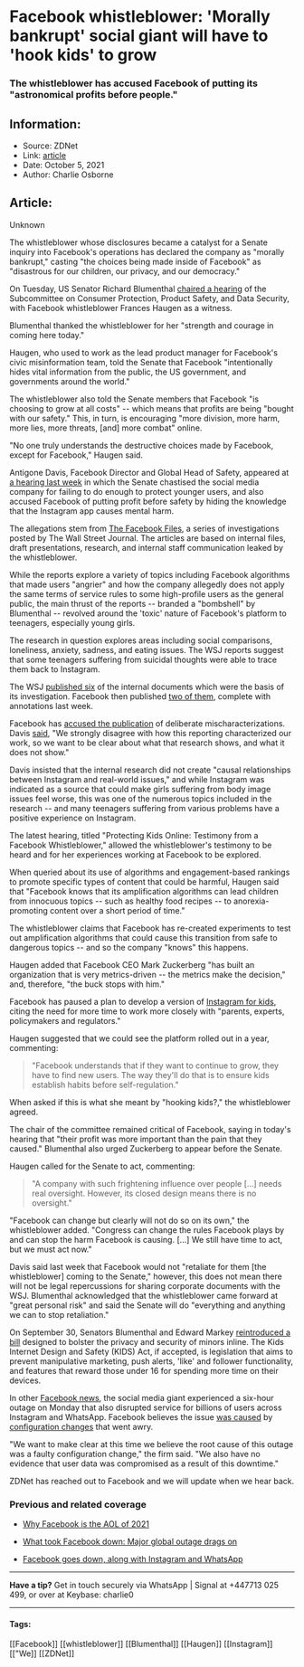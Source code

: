 # Facebook whistleblower: 'Morally bankrupt' social giant will have to 'hook kids' to grow
### The whistleblower has accused Facebook of putting its "astronomical profits before people."

## Information:
+ Source: ZDNet
+ Link: [article](https://www.zdnet.com/article/facebook-whistleblower-morally-bankrupt-social-giant-will-have-to-hook-kids-to-grow/)
+ Date: October 5, 2021
+ Author: Charlie Osborne


## Article:
Unknown

The whistleblower whose disclosures became a catalyst for a Senate inquiry into Facebook's operations has declared the company as "morally bankrupt," casting "the choices being made inside of Facebook" as "disastrous for our children, our privacy, and our democracy."


On Tuesday, US Senator Richard Blumenthal [chaired a hearing](https://www.commerce.senate.gov/2021/10/protecting%20kids%20online:%20testimony%20from%20a%20facebook%20whistleblower) of the Subcommittee on Consumer Protection, Product Safety, and Data Security, with Facebook whistleblower Frances Haugen as a witness.  

Blumenthal thanked the whistleblower for her "strength and courage in coming here today." 

Haugen, who used to work as the lead product manager for Facebook's civic misinformation team, told the Senate that Facebook "intentionally hides vital information from the public, the US government, and governments around the world." 

The whistleblower also told the Senate members that Facebook "is choosing to grow at all costs" -- which means that profits are being "bought with our safety." This, in turn, is encouraging "more division, more harm, more lies, more threats, [and] more combat" online.

"No one truly understands the destructive choices made by Facebook, except for Facebook," Haugen said.

Antigone Davis, Facebook Director and Global Head of Safety, appeared at [a hearing last week](https://www.zdnet.com/article/congress-scolds-facebook-over-the-harms-its-platforms-cause-what-next/) in which the Senate chastised the social media company for failing to do enough to protect younger users, and also accused Facebook of putting profit before safety by hiding the knowledge that the Instagram app causes mental harm. 






The allegations stem from [The Facebook Files](https://www.wsj.com/articles/the-facebook-files-11631713039?mod=bigtop-breadcrumb), a series of investigations posted by The Wall Street Journal. The articles are based on internal files, draft presentations, research, and internal staff communication leaked by the whistleblower. 

While the reports explore a variety of topics including Facebook algorithms that made users "angrier" and how the company allegedly does not apply the same terms of service rules to some high-profile users as the general public, the main thrust of the reports -- branded a "bombshell" by Blumenthal -- revolved around the 'toxic' nature of Facebook's platform to teenagers, especially young girls.  

The research in question explores areas including social comparisons, loneliness, anxiety, sadness, and eating issues. The WSJ reports suggest that some teenagers suffering from suicidal thoughts were able to trace them back to Instagram.

The WSJ [published six](https://www.wsj.com/articles/facebook-documents-instagram-teens-11632953840?mod=djemalertNEWS) of the internal documents which were the basis of its investigation. Facebook then published [two of them](https://about.fb.com/news/2021/09/research-teen-well-being-and-instagram/), complete with annotations last week.  

Facebook has [accused the publication](https://www.zdnet.com/article/facebook-rebukes-wsj-over-investigation-on-the-platforms-ability-to-harm-toxic-impact/) of deliberate mischaracterizations. Davis [said](https://www.commerce.senate.gov/services/files/9128BE85-15A8-42E8-A804-2988D8306D59), "We strongly disagree with how this reporting characterized our work, so we want to be clear about what that research shows, and what it does not show." 

Davis insisted that the internal research did not create "causal relationships between Instagram and real-world issues," and while Instagram was indicated as a source that could make girls suffering from body image issues feel worse, this was one of the numerous topics included in the research -- and many teenagers suffering from various problems have a positive experience on Instagram. 

The latest hearing, titled "Protecting Kids Online: Testimony from a Facebook Whistleblower," allowed the whistleblower's testimony to be heard and for her experiences working at Facebook to be explored. 

When queried about its use of algorithms and engagement-based rankings to promote specific types of content that could be harmful, Haugen said that "Facebook knows that its amplification algorithms can lead children from innocuous topics -- such as healthy food recipes -- to anorexia-promoting content over a short period of time." 

The whistleblower claims that Facebook has re-created experiments to test out amplification algorithms that could cause this transition from safe to dangerous topics -- and so the company "knows" this happens. 

Haugen added that Facebook CEO Mark Zuckerberg "has built an organization that is very metrics-driven -- the metrics make the decision," and, therefore, "the buck stops with him."

Facebook has paused a plan to develop a version of [Instagram for kids](https://www.zdnet.com/article/facebook-shelving-instagram-for-kids-expanding-parental-oversight-for-teens/), citing the need for more time to work more closely with "parents, experts, policymakers and regulators." 

Haugen suggested that we could see the platform rolled out in a year, commenting:


> "Facebook understands that if they want to continue to grow, they have to find new users. The way they'll do that is to ensure kids establish habits before self-regulation."
> 
> 

When asked if this is what she meant by "hooking kids?," the whistleblower agreed. 

The chair of the committee remained critical of Facebook, saying in today's hearing that "their profit was more important than the pain that they caused." Blumenthal also urged Zuckerberg to appear before the Senate. 

Haugen called for the Senate to act, commenting:


> "A company with such frightening influence over people [...] needs real oversight. However, its closed design means there is no oversight."
> 
> 

"Facebook can change but clearly will not do so on its own," the whistleblower added. "Congress can change the rules Facebook plays by and can stop the harm Facebook is causing. [...] We still have time to act, but we must act now."

Davis said last week that Facebook would not "retaliate for them [the whistleblower] coming to the Senate," however, this does not mean there will not be legal repercussions for sharing corporate documents with the WSJ. Blumenthal acknowledged that the whistleblower came forward at "great personal risk" and said the Senate will do "everything and anything we can to stop retaliation."

On September 30, Senators Blumenthal and Edward Markey [reintroduced a bill](https://www.markey.senate.gov/news/press-releases/senators-markey-and-blumenthal-rep-castor-reintroduce-legislation-to-protect-children-and-teens-from-online-manipulation-and-harm) designed to bolster the privacy and security of minors inline. The Kids Internet Design and Safety (KIDS) Act, if accepted, is legislation that aims to prevent manipulative marketing, push alerts, 'like' and follower functionality, and features that reward those under 16 for spending more time on their devices.  

In other [Facebook news](https://www.zdnet.com/article/what-took-facebook-down-major-global-outage-drags-on/), the social media giant experienced a six-hour outage on Monday that also disrupted service for billions of users across Instagram and WhatsApp. Facebook believes the issue [was caused](https://engineering.fb.com/2021/10/04/networking-traffic/outage/) by [configuration changes](https://www.zdnet.com/article/facebooks-giant-outage-this-change-caused-all-the-problems/) that went awry. 

"We want to make clear at this time we believe the root cause of this outage was a faulty configuration change," the firm said. "We also have no evidence that user data was compromised as a result of this downtime." 

ZDNet has reached out to Facebook and we will update when we hear back.

###  Previous and related coverage

* [Why Facebook is the AOL of 2021](https://www.zdnet.com/article/facebook-is-the-aol-of-2021/)  

* [What took Facebook down: Major global outage drags on](https://www.zdnet.com/article/what-took-facebook-down-major-global-outage-drags-on/)  

* [Facebook goes down, along with Instagram and WhatsApp](https://www.zdnet.com/article/facebook-goes-down-along-with-instagram-and-whatsapp/)  




---

**Have a tip?** Get in touch securely via WhatsApp | Signal at +447713 025 499, or over at Keybase: charlie0



---





#### Tags:
[[Facebook]] [[whistleblower]] [[Blumenthal]] [[Haugen]] [[Instagram]] [["We]] [[ZDNet]]
